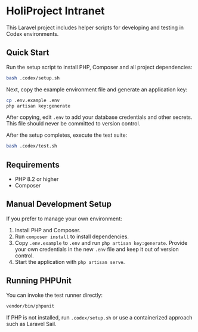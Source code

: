 # HoliProject Intranet

This Laravel project includes helper scripts for developing and testing in Codex environments.

## Quick Start

Run the setup script to install PHP, Composer and all project dependencies:

```bash
bash .codex/setup.sh
```

Next, copy the example environment file and generate an application key:

```bash
cp .env.example .env
php artisan key:generate
```

After copying, edit `.env` to add your database credentials and other
secrets. This file should never be committed to version control.

After the setup completes, execute the test suite:

```bash
bash .codex/test.sh
```

## Requirements

- PHP 8.2 or higher
- Composer

## Manual Development Setup

If you prefer to manage your own environment:

1. Install PHP and Composer.
2. Run `composer install` to install dependencies.
3. Copy `.env.example` to `.env` and run `php artisan key:generate`.
   Provide your own credentials in the new `.env` file and keep it out
   of version control.
4. Start the application with `php artisan serve`.

## Running PHPUnit

You can invoke the test runner directly:

```bash
vendor/bin/phpunit
```

If PHP is not installed, run `.codex/setup.sh` or use a containerized approach such as Laravel Sail.
